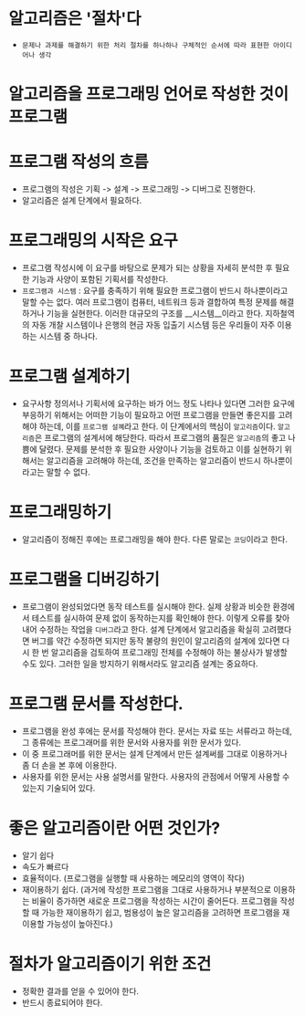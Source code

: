 # 알고리즘은 '절차'다
* `문제나 과제를 해결하기 위한 처리 절차를 하나하나 구체적인 순서에 따라 표현한 아이디어나 생각`

# 알고리즘을 프로그래밍 언어로 작성한 것이 프로그램

# 프로그램 작성의 흐름 
* 프로그램의 작성은 기획 -> 설계 -> 프로그래밍 -> 디버그로 진행한다.
* 알고리즘은 설계 단계에서 필요하다.

# 프로그래밍의 시작은 요구
* 프로그램 작성시에 이 요구를 바탕으로 문제가 되는 상황을 자세히 분석한 후 필요한 기능과 사양이 포함된 기획서를 작성한다.
* `프로그램과 시스템` : 요구를 충족하기 위해 필요한 프로그램이 반드시 하나뿐이라고 말할 수는 없다. 여러 프로그램이 컴퓨터, 네트워크 등과 결합하여 특정 문제를 해결하거나 기능을 실현한다. 이러한 대규모의 구조를 __시스템__이라고 한다. 지하철역의 자동 개찰 시스템이나 은행의 현금 자동 입출기 시스템 등은 우리들이 자주 이용하는 시스템 중 하나다.

# 프로그램 설계하기
* 요구사항 정의서나 기획서에 요구하는 바가 어느 정도 나타나 있다면 그러한 요구에 부응하기 위해서는 어떠한 기능이 필요하고 어떤 프로그램을 만들면 좋은지를 고려해야 하는데, 이를 `프로그램 설꼐`라고 한다. 이 단계에서의 핵심이 `알고리즘`이다. `알고리즘`은 프로그램의 설계서에 해당한다. 따라서 프로그램의 품질은 `알고리즘`의 좋고 나쁨에 달렸다. 문제를 분석한 후 필요한 사양이나 기능을 검토하고 이를 실현하기 위해서는 알고리즘을 고려해야 하는데, 조건을 만족하는 알고리즘이 반드시 하나뿐이라고는 말할 수 없다. 

# 프로그래밍하기
* 알고리즘이 정해진 후에는 프로그래밍을 해야 한다. 다른 말로는 `코딩`이라고 한다. 

# 프로그램을 디버깅하기
* 프로그램이 완성되었다면 동작 테스트를 실시해야 한다. 실제 상황과 비슷한 환경에서 테스트를 실시하여 문제 없이 동작하는지를 확인해야 한다. 이렇게 오류를 찾아내어 수정하는 작업을 `디버그`라고 한다. 설계 단계에서 알고리즘을 확실히 고려했다면 버그를 약간 수정하면 되지만 동작 불량의 원인이 알고리즘의 설계에 있다면 다시 한 번 알고리즘을 검토하여 프로그래밍 전체를 수정해야 하는 불상사가 발생할 수도 있다. 그러한 일을 방지하기 위해서라도 알고리즘 설계는 중요하다.

# 프로그램 문서를 작성한다.
* 프로그램을 완성 후에는 문서를 작성해야 한다. 문서는 자료 또는 서류라고 하는데, 그 종류에는 프로그래머를 위한 문서와 사용자를 위한 문서가 있다. 
* 이 중 프로그래머를 위한 문서는 설계 단계에서 만든 설계써를 그대로 이용하거나 좀 더 손을 본 후에 이용한다.
* 사용자를 위한 문서는 사용 설명서를 말한다. 사용자의 관점에서 어떻게 사용할 수 있는지 기술되어 있다.

# 좋은 알고리즘이란 어떤 것인가?
* 알기 쉽다
* 속도가 빠르다
* 효율적이다. (프로그램을 실행할 때 사용하는 메모리의 영역이 작다)
* 재이용하기 쉽다. (과거에 작성한 프로그램을 그대로 사용하거나 부분적으로 이용하는 비율이 증가하면 새로운 프로그램을 작성하는 시간이 줄어든다. 프로그램을 작성할 때 가능한 재이용하기 쉽고, 범용성이 높은 알고리즘을 고려하면 프로그램을 재이용할 가능성이 높아진다.)

# 절차가 알고리즘이기 위한 조건
* 정확한 결과를 얻을 수 있어야 한다.
* 반드시 종료되어야 한다.

